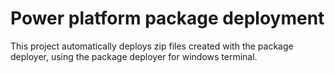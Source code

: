 # Power platform package deployment

This project automatically deploys zip files created with the package deployer, using the package deployer for windows terminal. 

